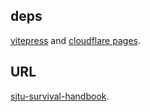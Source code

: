 ## deps 

[vitepress](https://github.com/vuejs/vitepress) and [cloudflare pages](https://pages.cloudflare.com/).

## URL  
[sjtu-survival-handbook](https://sjtu-survival-handbook.pages.dev/).